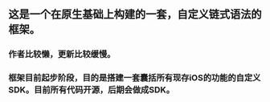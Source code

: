 
## 这是一个在原生基础上构建的一套，自定义链式语法的框架。

### 作者比较懒，更新比较缓慢。

### 框架目前起步阶段，目的是搭建一套囊括所有现存iOS的功能的自定义SDK。目前所有代码开源，后期会做成SDK。


